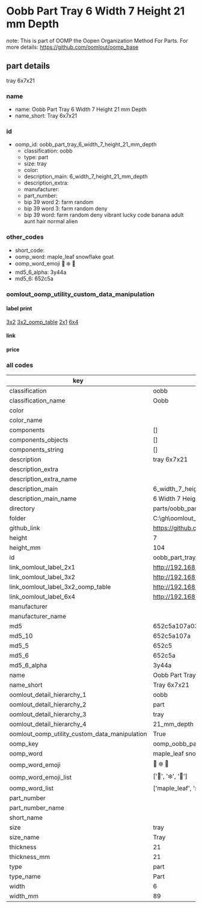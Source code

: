 # Oobb Part Tray 6 Width 7 Height 21 mm Depth  

note: This is part of OOMP the Oopen Organization Method For Parts. For more details: https://github.com/oomlout/oomp_base

##  part details
  



tray 6x7x21



### name
* name: Oobb Part Tray 6 Width 7 Height 21 mm Depth
* name_short: Tray 6x7x21 
### id
* oomp_id: oobb_part_tray_6_width_7_height_21_mm_depth
  * classification: oobb
  * type: part
  * size: tray
  * color: 
  * description_main: 6_width_7_height_21_mm_depth
  * description_extra: 
  * manufacturer: 
  * part_number: 
  * bip 39 word 2: farm random
  * bip 39 word 3: farm random deny
  * bip 39 word: farm random deny vibrant lucky code banana adult aunt hair normal alien

### other_codes
* short_code: 
* oomp_word: maple_leaf snowflake goat
* oomp_word_emoji :maple_leaf: :snowflake: :goat:
* md5_6_alpha: 3y44a
* md5_6: 652c5a






### oomlout_oomp_utility_custom_data_manipulation
#### label print
[3x2](http://192.168.1.245:1112/?label=oomp%203y44a)
[3x2_oomp_table](http://192.168.1.108:1112/?label=oomp%203y44a)
[2x1](http://192.168.1.242:1112/?label=oomp%203y44a)
[6x4](http://192.168.1.55:1112/?label=oomp%203y44a)    

#### link

                              

#### price







### all codes 
| key | value |  
| --- | --- |  
| classification | oobb |  
| classification_name | Oobb |  
| color |  |  
| color_name |  |  
| components | [] |  
| components_objects | [] |  
| components_string | [] |  
| description | tray 6x7x21 |  
| description_extra |  |  
| description_extra_name |  |  
| description_main | 6_width_7_height_21_mm_depth |  
| description_main_name | 6 Width 7 Height 21 mm Depth |  
| directory | parts/oobb_part_tray_6_width_7_height_21_mm_depth |  
| folder | C:\gh\oomlout_oobb_version_4_generated_parts\parts\oobb_part_tray_6_width_7_height_21_mm_depth |  
| github_link | https://github.com/oomlout/oomlout_oomp_part_src/tree/main/parts/oobb_part_tray_6_width_7_height_21_mm_depth |  
| height | 7 |  
| height_mm | 104 |  
| id | oobb_part_tray_6_width_7_height_21_mm_depth |  
| link_oomlout_label_2x1 | http://192.168.1.242:1112/?label=oomp%203y44a |  
| link_oomlout_label_3x2 | http://192.168.1.245:1112/?label=oomp%203y44a |  
| link_oomlout_label_3x2_oomp_table | http://192.168.1.108:1112/?label=oomp%203y44a |  
| link_oomlout_label_6x4 | http://192.168.1.55:1112/?label=oomp%203y44a |  
| manufacturer |  |  
| manufacturer_name |  |  
| md5 | 652c5a107a03c244b4425f36756c6a99 |  
| md5_10 | 652c5a107a |  
| md5_5 | 652c5 |  
| md5_6 | 652c5a |  
| md5_6_alpha | 3y44a |  
| name | Oobb Part Tray 6 Width 7 Height 21 mm Depth |  
| name_short | Tray 6x7x21  |  
| oomlout_detail_hierarchy_1 | oobb |  
| oomlout_detail_hierarchy_2 | part |  
| oomlout_detail_hierarchy_3 | tray |  
| oomlout_detail_hierarchy_4 | 21_mm_depth |  
| oomlout_oomp_utility_custom_data_manipulation | True |  
| oomp_key | oomp_oobb_part_tray_6_width_7_height_21_mm_depth |  
| oomp_word | maple_leaf snowflake goat |  
| oomp_word_emoji | :maple_leaf: :snowflake: :goat: |  
| oomp_word_emoji_list | [':maple_leaf:', ':snowflake:', ':goat:'] |  
| oomp_word_list | ['maple_leaf', 'snowflake', 'goat'] |  
| part_number |  |  
| part_number_name |  |  
| short_name |  |  
| size | tray |  
| size_name | Tray |  
| thickness | 21 |  
| thickness_mm | 21 |  
| type | part |  
| type_name | Part |  
| width | 6 |  
| width_mm | 89 |  
